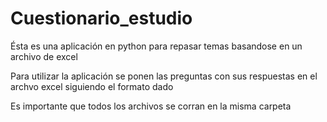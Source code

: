 # Cuestionario_estudio

Ésta es una aplicación en python para repasar temas basandose en un archivo de excel

Para utilizar la aplicación se ponen las preguntas con sus respuestas en el archvo excel siguiendo el formato dado

Es importante que todos los archivos se corran en la misma carpeta
